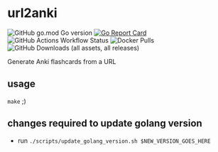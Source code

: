 # url2anki

![GitHub go.mod Go version](https://img.shields.io/github/go-mod/go-version/toozej/url2anki)
[![Go Report Card](https://goreportcard.com/badge/github.com/toozej/url2anki)](https://goreportcard.com/report/github.com/toozej/url2anki)
![GitHub Actions Workflow Status](https://img.shields.io/github/actions/workflow/status/toozej/url2anki/cicd.yaml)
![Docker Pulls](https://img.shields.io/docker/pulls/toozej/url2anki)
![GitHub Downloads (all assets, all releases)](https://img.shields.io/github/downloads/toozej/url2anki/total)

Generate Anki flashcards from a URL

## usage
`make` ;)

## changes required to update golang version
- run `./scripts/update_golang_version.sh $NEW_VERSION_GOES_HERE`
